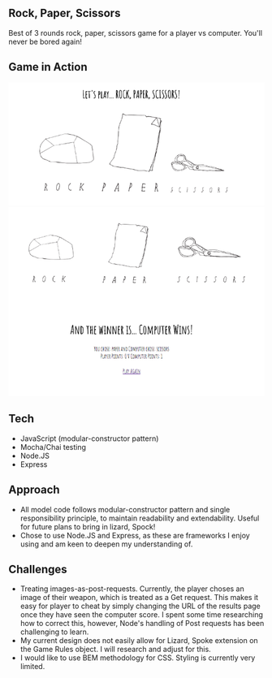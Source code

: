 ## Rock, Paper, Scissors

Best of 3 rounds rock, paper, scissors game for a player vs computer. You'll never be bored again!

## Game in Action

![Alt text](https://github.com/ClemCB/javascript-rps/blob/master/public/images/indexpage.png?raw=true)
![Alt text](https://github.com/ClemCB/javascript-rps/blob/master/public/images/winnerpage.png?raw=true)

## Tech

- JavaScript (modular-constructor pattern)
- Mocha/Chai testing
- Node.JS
- Express

## Approach

- All model code follows modular-constructor pattern and single responsibility principle, to maintain readability and extendability. Useful for future plans to bring in lizard, Spock!
- Chose to use Node.JS and Express, as these are frameworks I enjoy using and am keen to deepen my understanding of.

## Challenges

- Treating images-as-post-requests. Currently, the player choses an image of their weapon, which is treated as a Get request. This makes it easy for player to cheat by simply changing the URL of the results page once they have seen the computer score. I spent some time researching how to correct this, however, Node's handling of Post requests has been challenging to learn.
- My current design does not easily allow for Lizard, Spoke extension on the Game Rules object. I will research and adjust for this.
- I would like to use BEM methodology for CSS. Styling is currently very limited.

